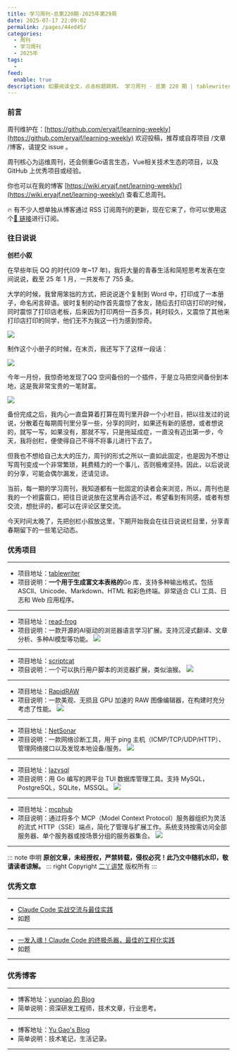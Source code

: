 ```yaml
---
title: 学习周刊-总第220期-2025年第29周
date: 2025-07-17 22:09:02
permalink: /pages/44ed45/
categories:
  - 周刊
  - 学习周刊
  - 2025年
tags:
  - 
feed:
  enable: true
description: 如要阅读全文，点击标题跳转。 学习周刊 - 总第 220 期 | tablewriter | read-frog | scriptcat | RapidRAW | NetSonar | lazysql | mcphub
---
```


### 前言

周刊维护在：[https://github.com/eryajf/learning-weekly](https://github.com/eryajf/learning-weekly)  欢迎投稿，推荐或自荐项目 /文章 /博客，请提交 issue 。

周刊核心为运维周刊，还会侧重Go语言生态，Vue相关技术生态的项目，以及 GitHub 上优秀项目或经验。

你也可以在我的博客 [https://wiki.eryajf.net/learning-weekly/](https://wiki.eryajf.net/learning-weekly/) 查看汇总周刊。

🔥 有不少人想单独从博客通过 RSS 订阅周刊的更新，现在它来了，你可以使用这个[🔗 链接](https://wiki.eryajf.net/learning-weekly.xml)进行订阅。

### 往日说说

**创栏小叙**

在早些年玩 QQ 的时代(09 年~17 年)，我将大量的青春生活和简短思考发表在空间说说，截至 25 年 1 月，一共发布了 755 条。

大学的时候，我曾用笨拙的方式，把说说逐个复制到 Word 中，打印成了一本册子，命名闲言碎语。彼时复制的动作首先震惊了舍友，随后去打印店打印的时候，同时震惊了打印店老板，后来因为打印两份一百多页，耗时较久，又震惊了其他来打印店打印的同学，他们无不为我这一行为感到惊奇。

![](https://t.eryajf.net/imgs/2025/07/1752764931946.webp)

制作这个小册子的时候，在末页，我还写下了这样一段话：

![](https://t.eryajf.net/imgs/2025/07/1752765456138.webp)

今年一月份，我惊奇地发现了QQ 空间备份的一个插件，于是立马把空间备份到本地，这是我非常宝贵的一笔财富。

![](https://t.eryajf.net/imgs/2025/07/1752765637179.webp)

备份完成之后，我内心一直盘算着打算在周刊里开辟一个小栏目，把以往发过的说说，分散着在每期周刊里分享一些，分享的同时，如果还有新的感想，或者想说的，就写一写，如果没有，那就不写，只是拖延成症，一直没有迈出第一步，今天，我将创栏，便使得自己不得不将事儿进行下去了。

但我也不想给自己太大的压力，周刊的形式之所以一直如此固定，也是因为不想让写周刊变成一个非常繁琐，耗费精力的一个事儿，否则极难坚持。因此，以后说说的分享，可能会偶尔漏发，还请见谅。

当前，每一期的学习周刊，我知道都有一批固定的读者会来浏览，所以，周刊也是我的一个袒露窗口，把往日说说放在这里再合适不过，希望看到有同感，或者有想交流，想批评的，都可以在评论区里交流。

今天时间太晚了，先把创栏小叙放这里，下期开始我会在往日说说栏目里，分享青春期留下的一些笔记动态。


### 优秀项目

---
- 项目地址：[tablewriter](https://github.com/olekukonko/tablewriter)
- 项目说明：**一个用于生成富文本表格的**Go 库，支持多种输出格式，包括 ASCII、Unicode、Markdown、HTML 和彩色终端。非常适合 CLI 工具、日志和 Web 应用程序。
---
- 项目地址：[read-frog](https://github.com/mengxi-ream/read-frog)
- 项目说明：一款开源的AI驱动的浏览器语言学习扩展。支持沉浸式翻译、文章分析、多种AI模型等功能。
  ![](https://t.eryajf.net/imgs/2025/07/1751959507529.webp)
---
- 项目地址：[scriptcat](https://github.com/scriptscat/scriptcat)
- 项目说明：一个可以执行用户脚本的浏览器扩展，类似油猴。
  ![](https://t.eryajf.net/imgs/2025/07/1752309302836.webp)
---
- 项目地址：[RapidRAW](https://github.com/CyberTimon/RapidRAW)
- 项目说明：一款美观、无损且 GPU 加速的 RAW 图像编辑器，在构建时充分考虑了性能。
  ![](https://t.eryajf.net/imgs/2025/07/1752393025702.webp)
---
- 项目地址：[NetSonar](https://github.com/sn4k3/NetSonar)
- 项目说明：一款网络诊断工具，用于 ping 主机（ICMP/TCP/UDP/HTTP）、管理网络接口以及发现本地设备/服务。
  ![](https://t.eryajf.net/imgs/2025/07/1752393184069.webp)
---
- 项目地址：[lazysql](https://github.com/jorgerojas26/lazysql)
- 项目说明：用 Go 编写的跨平台 TUI 数据库管理工具。支持 MySQL，PostgreSQL，SQLite，MSSQL。
  ![](https://t.eryajf.net/imgs/2025/07/1752393391370.webp)
---
- 项目地址：[mcphub](https://github.com/samanhappy/mcphub)
- 项目说明：通过将多个 MCP（Model Context Protocol）服务器组织为灵活的流式 HTTP（SSE）端点，简化了管理与扩展工作。系统支持按需访问全部服务器、单个服务器或按场景分组的服务器集合。
  ![](https://t.eryajf.net/imgs/2025/07/1752453930406.webp)
---

::: note 申明
**原创文章<Badge text='eryajf' />，未经授权，严禁转载，侵权必究！此乃文中随机水印，敬请读者谅解。**
::: right
Copyright [二丫讲梵](https://wiki.eryajf.net) 版权所有
:::

### 优秀文章

---
- [Claude Code 实战交流与最佳实践](https://mp.weixin.qq.com/s/8fEPWeSF2d7Xhbo8OBzSeg)
- 如题
---
- [一发入魂！Claude Code 的终极杀器，最佳的工程化实践](https://mp.weixin.qq.com/s/fH1DQakYQIiotaaKsKbzIQ)
- 如题
---

### 优秀博客

---
- 博客地址：[yunpiao 的 Blog](https://blog.yunpiao.site/)
- 简单说明：资深研发工程师，技术文章，行业思考。
---
- 博客地址：[Yu Gao's Blog](https://www.gaoyu.me/)
- 简单说明：技术笔记，生活记录。
---
